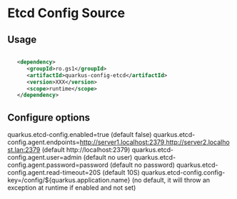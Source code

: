 # Etcd Config Source

## Usage

```xml

   <dependency>
      <groupId>ro.gs1</groupId>
      <artifactId>quarkus-config-etcd</artifactId>
      <version>XXX</version>
      <scope>runtime</scope>
   </dependency>

```

## Configure options

   quarkus.etcd-config.enabled=true (default false)
   quarkus.etcd-config.agent.endpoints=http://server1.localhost:2379,http://server2.localhost.lan:2379 (default http://localhost:2379)
   quarkus.etcd-config.agent.user=admin (default no user)
   quarkus.etcd-config.agent.password=password (default no password)
   quarkus.etcd-config.agent.read-timeout=20S (default 10S)
   quarkus.etcd-config.config-key=/config/${quarkus.application.name} (no default, it will throw an exception at runtime if enabled and not set)

